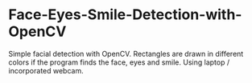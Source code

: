# Face-Eyes-Smile-Detection-with-OpenCV
Simple facial detection with OpenCV. Rectangles are drawn in different colors if the program finds the face, eyes and smile. Using laptop / incorporated webcam.

